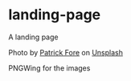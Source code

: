 # landing-page
A landing page

Photo by <a href="https://unsplash.com/@patrickian4?utm_source=unsplash&utm_medium=referral&utm_content=creditCopyText">Patrick Fore</a> on <a href="https://unsplash.com/s/photos/suzuki-garage?utm_source=unsplash&utm_medium=referral&utm_content=creditCopyText">Unsplash</a>

PNGWing for the images